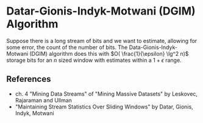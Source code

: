 Datar-Gionis-Indyk-Motwani (DGIM) Algorithm
===

Suppose there is a long stream of bits and we want
to estimate, allowing for some error, the count of
the number of bits.
The Data-Gionis-Indyk-Motwani (DGIM) algorithm
does this with $O( \frac{1}{\epsilon} \lg^2 n)$ storage bits for an
$n$ sized window with estimates within a $1+\epsilon$ range.



References
---

* ch. 4 "Mining Data Streams" of "Mining Massive Datasets" by Leskovec, Rajaraman and Ullman
* "Maintaining Stream Statistics Over Sliding Windows" by Datar, Gionis, Indyk, Motwani
